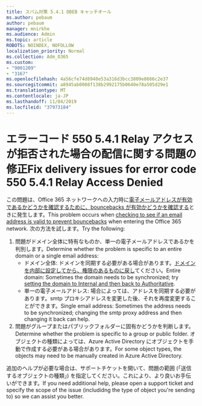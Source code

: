 ```yaml
---
title: スパム対策 5.4.1 DBEB キャッチオール
ms.author: pebaum
author: pebaum
manager: mnirkhe
ms.audience: Admin
ms.topic: article
ROBOTS: NOINDEX, NOFOLLOW
localization_priority: Normal
ms.collection: Adm_O365
ms.custom:
- "9001209"
- "3167"
ms.openlocfilehash: 4a56cfe74d8940e53a316d3bcc3809e8666c2e37
ms.sourcegitcommit: a8945ab0008f138b2992175b0640e78a505d29e1
ms.translationtype: MT
ms.contentlocale: ja-JP
ms.lasthandoff: 11/04/2019
ms.locfileid: "37973184"
---
```

# <a name="fix-delivery-issues-for-error-code-550-541-relay-access-denied"></a><span data-ttu-id="29c8e-102">エラーコード 550 5.4.1 Relay アクセスが拒否された場合の配信に関する問題の修正</span><span class="sxs-lookup"><span data-stu-id="29c8e-102">Fix delivery issues for error code 550 5.4.1 Relay Access Denied</span></span>

<span data-ttu-id="29c8e-103">この問題は、Office 365 ネットワークへの入力時に[電子メールアドレスが有効であるかどうかを確認するために、bouncebacks が有効かどうかを確認する](https://docs.microsoft.com/exchange/mail-flow-best-practices/use-directory-based-edge-blocking)ときに発生します。</span><span class="sxs-lookup"><span data-stu-id="29c8e-103">This problem occurs when [checking to see if an email address is valid to prevent bouncebacks](https://docs.microsoft.com/exchange/mail-flow-best-practices/use-directory-based-edge-blocking) when entering the Office 365 network.</span></span> <span data-ttu-id="29c8e-104">次の方法を試します。</span><span class="sxs-lookup"><span data-stu-id="29c8e-104">Try the following:</span></span>

1. <span data-ttu-id="29c8e-105">問題がドメイン全体に特有なものか、単一の電子メールアドレスであるかを判別します。</span><span class="sxs-lookup"><span data-stu-id="29c8e-105">Determine whether the problem is specific to an entire domain or a single email address:</span></span>
    - <span data-ttu-id="29c8e-106">ドメイン全体: ドメインを同期する必要がある場合があります。[ドメインを内部に設定してから、権限のあるものに戻し](https://docs.microsoft.com/exchange/mail-flow-best-practices/manage-accepted-domains/manage-accepted-domains)てください。</span><span class="sxs-lookup"><span data-stu-id="29c8e-106">Entire domain: Sometimes the domain needs to be synchronized; try [setting the domain to Internal and then back to Authoritative](https://docs.microsoft.com/exchange/mail-flow-best-practices/manage-accepted-domains/manage-accepted-domains).</span></span>
     - <span data-ttu-id="29c8e-107">単一の電子メールアドレス: 場合によっては、アドレスを同期する必要があります。smtp プロキシアドレスを変更した後、それを再度変更することができます。</span><span class="sxs-lookup"><span data-stu-id="29c8e-107">Single email address: Sometimes the address needs to be synchronized; changing the smtp proxy address and then changing it back can help.</span></span>
2. <span data-ttu-id="29c8e-108">問題がグループまたはパブリックフォルダーに固有かどうかを判断します。</span><span class="sxs-lookup"><span data-stu-id="29c8e-108">Determine whether the problem is specific to a group or public folder.</span></span> <span data-ttu-id="29c8e-109">オブジェクトの種類によっては、Azure Active Directory にオブジェクトを手動で作成する必要がある場合があります。</span><span class="sxs-lookup"><span data-stu-id="29c8e-109">For some object types, the objects may need to be manually created in Azure Active Directory.</span></span>

<span data-ttu-id="29c8e-110">追加のヘルプが必要な場合は、サポートチケットを開いて、問題の範囲 (「送信するオブジェクトの種類」) を指定してください。これにより、より良いお手伝いができます。</span><span class="sxs-lookup"><span data-stu-id="29c8e-110">If you need additional help, please open a support ticket and specify the scope of the issue (includidng the type of object you're sending to) so we can assist you better.</span></span>